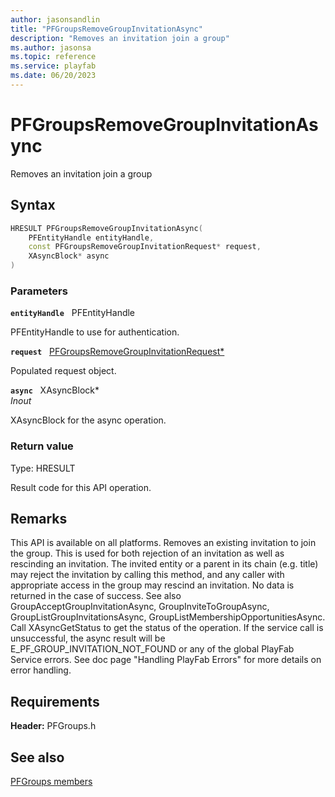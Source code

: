 ```yaml
---
author: jasonsandlin
title: "PFGroupsRemoveGroupInvitationAsync"
description: "Removes an invitation join a group"
ms.author: jasonsa
ms.topic: reference
ms.service: playfab
ms.date: 06/20/2023
---
```


# PFGroupsRemoveGroupInvitationAsync  

Removes an invitation join a group  

## Syntax  
  
```cpp
HRESULT PFGroupsRemoveGroupInvitationAsync(  
    PFEntityHandle entityHandle,  
    const PFGroupsRemoveGroupInvitationRequest* request,  
    XAsyncBlock* async  
)  
```  
  
### Parameters  
  
**`entityHandle`** &nbsp; PFEntityHandle  
  
PFEntityHandle to use for authentication.  
  
**`request`** &nbsp; [PFGroupsRemoveGroupInvitationRequest*](../../pfgroupstypes/structs/pfgroupsremovegroupinvitationrequest.md)  
  
Populated request object.  
  
**`async`** &nbsp; XAsyncBlock*  
*_Inout_*  
  
XAsyncBlock for the async operation.  
  
  
### Return value
Type: HRESULT
  
Result code for this API operation.
  
## Remarks  
  
This API is available on all platforms. Removes an existing invitation to join the group. This is used for both rejection of an invitation as well as rescinding an invitation. The invited entity or a parent in its chain (e.g. title) may reject the invitation by calling this method, and any caller with appropriate access in the group may rescind an invitation. No data is returned in the case of success. See also GroupAcceptGroupInvitationAsync, GroupInviteToGroupAsync, GroupListGroupInvitationsAsync, GroupListMembershipOpportunitiesAsync. Call XAsyncGetStatus to get the status of the operation. If the service call is unsuccessful, the async result will be E_PF_GROUP_INVITATION_NOT_FOUND or any of the global PlayFab Service errors. See doc page "Handling PlayFab Errors" for more details on error handling.
  
## Requirements  
  
**Header:** PFGroups.h
  
## See also  
[PFGroups members](../pfgroups_members.md)  

  
  

